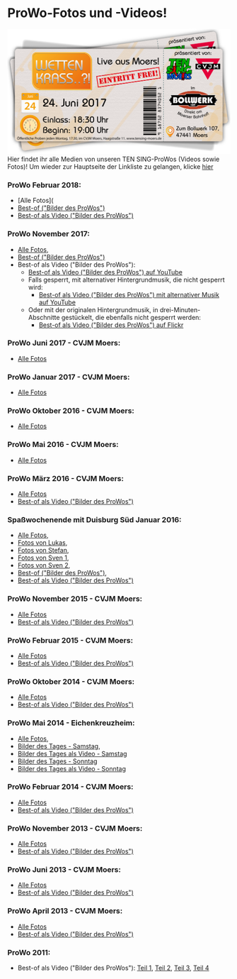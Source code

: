 # ProWo-Fotos und -Videos!
![TEN SING Moers Logo](../../footage/banner2017/WettenKrass-Ticket-cutout-500dpi-01.png)
Hier findet ihr alle Medien von unseren TEN SING-ProWos (Videos sowie Fotos)! Um wieder zur Hauptseite der Linkliste zu gelangen, klicke [hier](../../Linkliste.md)

### ProWo Februar 2018:
* [Alle Fotos](
* [Best-of ("Bilder des ProWos")](../Sonstiges/zufruegefreut.md)
* [Best-of als Video ("Bilder des ProWos")](../Sonstiges/zufruegefreut.md)
### ProWo November 2017:
* [Alle Fotos](http://bit.ly/ProWoNovember2017),
* [Best-of ("Bilder des ProWos")](http://bit.ly/ProWoNovember2017BestOf)
* Best-of als Video ("Bilder des ProWos"):
  * [Best-of als Video ("Bilder des ProWos") auf YouTube](https://www.youtube.com/watch?v=jZuNzPhdOmo)
  * Falls gesperrt, mit alternativer Hintergrundmusik, die nicht gesperrt wird: 
    * [Best-of als Video ("Bilder des ProWos") mit alternativer Musik auf YouTube](https://www.youtube.com/watch?v=5hp-3OHco8U)
  * Oder mit der originalen Hintergrundmusik, in drei-Minuten-Abschnitte gestückelt, die ebenfalls nicht gesperrt werden:
    * [Best-of als Video ("Bilder des ProWos") auf Flickr](http://bit.ly/ProWoNovember2017BestOfVideo)
### ProWo Juni 2017 - CVJM Moers:
* [Alle Fotos](http://bit.ly/ProWoJuni2017)
### ProWo Januar 2017 - CVJM Moers:
* [Alle Fotos](http://bit.ly/ProWoJanuar2017)
### ProWo Oktober 2016 - CVJM Moers:
* [Alle Fotos](http://bit.ly/ProWoOktober2016)
### ProWo Mai 2016 - CVJM Moers:
* [Alle Fotos](https://www.flickr.com/gp/tsmoers/0VH6z6)
### ProWo März 2016 - CVJM Moers:
* [Alle Fotos](https://www.flickr.com/gp/tsmoers/jy8513)
* [Best-of als Video ("Bilder des ProWos")](https://youtu.be/p9eVqteY3nw)
### Spaßwochenende mit Duisburg Süd Januar 2016:
* [Alle Fotos](https://www.flickr.com/gp/tsmoers/61sZAg),
* [Fotos von Lukas](https://www.flickr.com/gp/tsmoers/033109),
* [Fotos von Stefan](https://www.flickr.com/gp/tsmoers/AKVXy9),
* [Fotos von Sven 1](https://www.flickr.com/gp/tsmoers/5i0o9E),
* [Fotos von Sven 2](https://www.flickr.com/gp/tsmoers/T7e1mX),
* [Best-of ("Bilder des ProWos")](https://www.flickr.com/gp/tsmoers/D0099v),
* [Best-of als Video ("Bilder des ProWos")](https://www.youtube.com/watch?v=dtbJ9xCGZ00)
### ProWo November 2015 - CVJM Moers:
* [Alle Fotos](https://www.flickr.com/gp/tsmoers/3o3u47)
* [Best-of als Video ("Bilder des ProWos")](https://www.youtube.com/watch?v=ihExeNjyJ8E)
### ProWo Februar 2015 - CVJM Moers:
* [Alle Fotos](https://www.flickr.com/gp/tsmoers/t35924)
* [Best-of als Video ("Bilder des ProWos")](https://www.youtube.com/watch?v=eGaczNkO9gU)
### ProWo Oktober 2014 - CVJM Moers:
* [Alle Fotos](https://www.flickr.com/gp/tsmoers/1q0d9q)
* [Best-of als Video ("Bilder des ProWos")](https://www.youtube.com/watch?v=AeT63lwcgbQ)
### ProWo Mai 2014 - Eichenkreuzheim:
* [Alle Fotos](https://www.flickr.com/gp/tsmoers/uJ1H8d),
* [Bilder des Tages - Samstag](https://www.flickr.com/gp/tsmoers/K47kKn),
* [Bilder des Tages als Video - Samstag](https://www.youtube.com/watch?v=HQ4THJipHIw)
* [Bilder des Tages - Sonntag](https://flic.kr/s/aHsjYfpa5u)
* [Bilder des Tages als Video - Sonntag](https://www.youtube.com/watch?v=vJnIyf9m4l4)
### ProWo Februar 2014 - CVJM Moers:
* [Alle Fotos](https://www.flickr.com/gp/tsmoers/0P9021)
* [Best-of als Video ("Bilder des ProWos")](https://www.youtube.com/watch?v=Jh7BMdn5MpI)
### ProWo November 2013 - CVJM Moers:
* [Alle Fotos](https://www.flickr.com/gp/tsmoers/9MFm56)
* [Best-of als Video ("Bilder des ProWos")](https://www.youtube.com/watch?v=2x8JGBskSW4)
### ProWo Juni 2013 - CVJM Moers:
* [Alle Fotos](https://www.flickr.com/gp/tsmoers/qRPxa9)
* [Best-of als Video ("Bilder des ProWos")](https://www.youtube.com/watch?v=OTcYq589Nko)
### ProWo April 2013 - CVJM Moers:
* [Alle Fotos](https://www.flickr.com/gp/tsmoers/1yk30m)
* [Best-of als Video ("Bilder des ProWos")](https://www.youtube.com/watch?v=c0FlPn8RrkE)
### ProWo 2011:
* Best-of als Video ("Bilder des ProWos"): [Teil 1](https://www.youtube.com/watch?v=KuSGHqkgjtA), [Teil 2](https://www.youtube.com/watch?v=5v-0AtiDwAY), [Teil 3](https://www.youtube.com/watch?v=GFzkesUXBw0), [Teil 4](https://www.youtube.com/watch?v=7GeaQ60GyVU)
